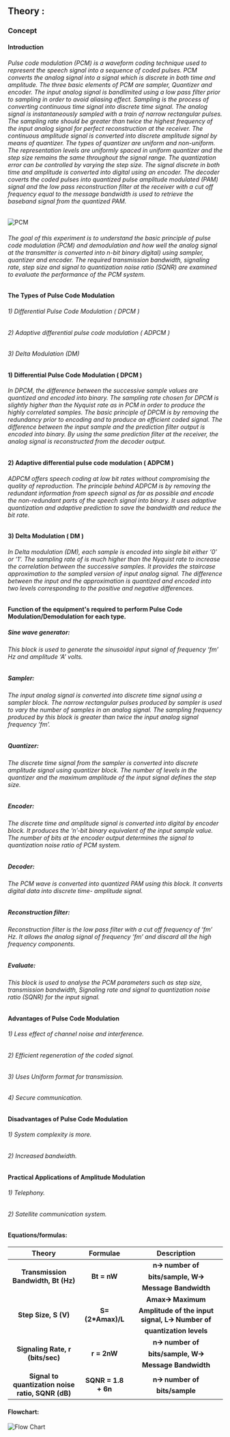 ## Theory :

### Concept

#### **Introduction**
###### Pulse code modulation (PCM) is a waveform coding technique used to represent the speech signal into a sequence of coded pulses.  PCM converts the analog signal into a signal which is discrete in both time and amplitude. The three basic elements of PCM are sampler, Quantizer and encoder. The input analog signal is bandlimited using a low pass filter prior to sampling in order to avoid aliasing effect. Sampling is the process of converting continuous time signal into discrete time signal.  The analog signal is instantaneously sampled with a train of narrow rectangular pulses. The sampling rate should be greater than twice the highest frequency of the input analog signal for perfect reconstruction at the receiver.  The continuous amplitude signal is converted into discrete amplitude signal by means of quantizer. The types of quantizer are uniform and non-uniform. The representation levels are uniformly spaced in uniform quantizer and the step size remains the same throughout the signal range.  The quantization error can be controlled by varying the step size. The signal discrete in both time and amplitude is converted into digital using an encoder.  The decoder coverts the coded pulses into quantized pulse amplitude modulated (PAM) signal and the low pass reconstruction filter at the receiver with a cut off frequency equal to the message bandwidth is used to retrieve the baseband signal from the quantized PAM.

![PCM](./images/pulse_code_modulation.jpg)

###### The goal of this experiment is to understand the basic principle of pulse code modulation (PCM) and demodulation and how well the analog signal at the transmitter is converted into n-bit binary digital) using sampler, quantizer and encoder. The required transmission bandwidth, signaling rate, step size and signal to quantization noise ratio (SQNR) are examined to evaluate the performance of the PCM system.

#### **The Types of Pulse Code Modulation**

###### 1) Differential Pulse Code Modulation ( DPCM )
###### 2) Adaptive differential pulse code modulation ( ADPCM )
###### 3) Delta Modulation (DM)


#### 1) Differential Pulse Code Modulation ( DPCM )
###### In DPCM, the difference between the successive sample values are quantized and encoded into binary. The sampling rate chosen for DPCM is slightly higher than the Nyquist rate as in PCM in order to produce the highly correlated samples. The basic principle of DPCM is by removing the redundancy prior to encoding and to produce an efficient coded signal. The difference between the input sample and the prediction filter output is encoded into binary. By using the same prediction filter at the receiver, the analog signal is reconstructed from the decoder output.

#### 2) Adaptive differential pulse code modulation ( ADPCM )
###### ADPCM offers speech coding at low bit rates without compromising the quality of reproduction. The principle behind ADPCM is by removing the redundant information from speech signal as far as possible and encode the non-redundant parts of the speech signal into binary. It uses adaptive quantization and adaptive prediction to save the bandwidth and reduce the bit rate. 

#### 3) Delta Modulation ( DM )
###### In Delta modulation (DM), each sample is encoded into single bit either ‘0’ or ‘1’. The sampling rate of is much higher than the Nyquist rate to increase the correlation between the successive samples. It provides the staircase approximation to the sampled version of input analog signal. The difference between the input and the approximation is quantized and encoded into two levels corresponding to the positive and negative differences.


#### **Function of the equipment's  required to perform Pulse Code Modulation/Demodulation for each type.**

##### Sine wave generator:
###### This block is used to generate the sinusoidal input signal of frequency ‘fm’ Hz and amplitude ‘A’ volts. 
##### Sampler:
###### The input analog signal is converted into discrete time signal using a sampler block. The narrow rectangular pulses produced by sampler is used to vary the number of samples in an analog signal. The sampling frequency produced by this block is greater than twice the input analog signal frequency ‘fm’. 
##### Quantizer:
###### The discrete time signal from the sampler is converted into discrete amplitude signal using quantizer block. The number of levels in the quantizer and the maximum amplitude of the input signal defines the step size. 
##### Encoder:
###### The discrete time and amplitude signal is converted into digital by encoder block. It produces the ‘n’-bit binary equivalent of the input sample value. The number of bits at the encoder output determines the signal to quantization noise ratio of PCM system.
##### Decoder:
###### The PCM wave is converted into quantized PAM using this block. It converts digital data into discrete time- amplitude signal. 
##### Reconstruction filter:
###### Reconstruction filter is the low pass filter with a cut off frequency of ‘fm’ Hz. It allows the analog signal of frequency ‘fm’ and discard all the high frequency components.
##### Evaluate:
###### This block is used to analyse the PCM parameters such as step size, transmission bandwidth, Signaling rate and signal to quantization noise ratio (SQNR) for the input signal. 

#### **Advantages of Pulse Code Modulation**
###### 1) Less effect of channel noise and interference.
###### 2) Efficient regeneration of the coded signal.
###### 3) Uses Uniform format for transmission.
###### 4) Secure communication.

#### **Disadvantages of Pulse Code Modulation**
###### 1) System complexity is more.
###### 2) Increased bandwidth. 

#### **Practical Applications of Amplitude Modulation**
###### 1) Telephony.
###### 2) Satellite communication system.



#### Equations/formulas:

| **Theory**     | **Formulae** |   **Description**|
| :-----------: | :------------: | :-----------: |
|**Transmission Bandwidth, Bt (Hz)**     | **Bt = nW**  |   **n🡪 number of bits/sample, W🡪 Message Bandwidth**|
| **Step Size, S (V)**   | **S=(2*Amax)/L**      |       **Amax🡪  Maximum Amplitude of the input signal, L🡪 Number of quantization levels**|
| **Signaling Rate, r (bits/sec)**   | **r = 2nW**      |       **n🡪 number of bits/sample, W🡪 Message Bandwidth**          |
| **Signal to quantization noise ratio, SQNR (dB)**   | **SQNR = 1.8 + 6n**      |       **n🡪 number of bits/sample**          |

#### Flowchart:

![Flow Chart](./images/flow.png)
